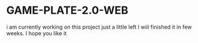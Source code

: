 # GAME-PLATE-2.0-WEB
i am currently working on this project just a little left I wiil finished it in few weeks.
I hope you like it
